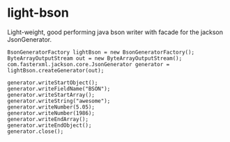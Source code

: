 light-bson
==========

Light-weight, good performing java bson writer with facade for the jackson JsonGenerator.

``` 
BsonGeneratorFactory lightBson = new BsonGeneratorFactory();
ByteArrayOutputStream out = new ByteArrayOutputStream();
com.fasterxml.jackson.core.JsonGenerator generator = lightBson.createGenerator(out);

generator.writeStartObject();
generator.writeFieldName("BSON");
generator.writeStartArray();
generator.writeString("awesome");
generator.writeNumber(5.05);
generator.writeNumber(1986);
generator.writeEndArray();
generator.writeEndObject();
generator.close();
``` 
